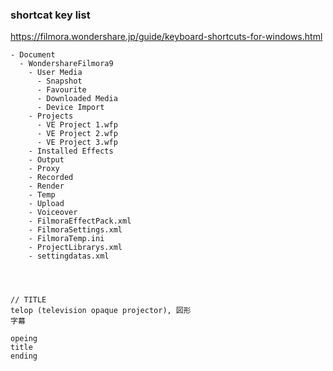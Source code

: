 
### shortcat key list
https://filmora.wondershare.jp/guide/keyboard-shortcuts-for-windows.html


```
- Document
  - WondershareFilmora9
    - User Media
      - Snapshot
      - Favourite
      - Downloaded Media
      - Device Import
    - Projects 
      - VE Project 1.wfp
      - VE Project 2.wfp
      - VE Project 3.wfp
    - Installed Effects
    - Output
    - Proxy
    - Recorded
    - Render
    - Temp
    - Upload
    - Voiceover
    - FilmoraEffectPack.xml
    - FilmoraSettings.xml
    - FilmoraTemp.ini
    - ProjectLibrarys.xml
    - settingdatas.xml




```


```
// TITLE
telop (television opaque projector), 図形
字幕　

opeing
title
ending

```

